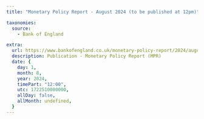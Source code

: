 ```yaml
---
title: "Monetary Policy Report - August 2024 (to be published at 12pm)"

taxonomies:
  source:
    - Bank of England

extra:
  url: https://www.bankofengland.co.uk/monetary-policy-report/2024/august-2024
  description: Publication - Monetary Policy Report (MPR)
  date: {
    day: 1,
    month: 8,
    year: 2024,
    timePart: "12:00",
    utc: 1722510000000,
    allDay: false,
    allMonth: undefined,
  }
---
```

